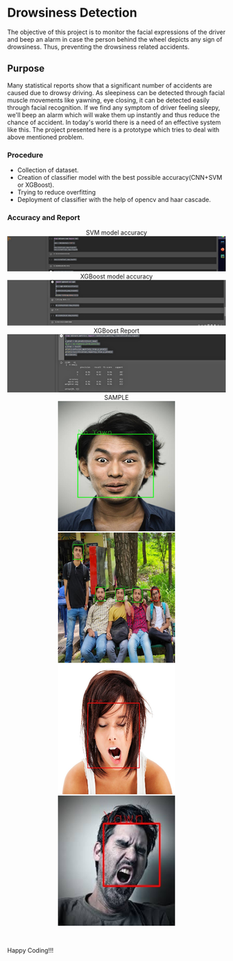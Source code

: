 # Drowsiness Detection
The objective of this project is to monitor the facial expressions of the driver and beep an alarm in case the person behind the wheel depicts any sign of drowsiness. Thus, preventing the drowsiness related accidents.

## Purpose
Many statistical reports show that a significant number of accidents are caused due to drowsy driving. As sleepiness can be detected through facial muscle movements like yawning, eye closing, it can be detected easily through facial recognition. If we find any symptom of driver feeling sleepy, we'll beep an alarm which will wake them up instantly and thus reduce the chance of accident. In today's world there is a need of an effective system like this. The project presented here is a prototype which tries to deal with above mentioned problem.

### Procedure
- Collection of dataset.
- Creation of classifier model with the best possible accuracy(CNN+SVM or XGBoost).
- Trying to reduce overfitting
- Deployment of classifier with the help of opencv and haar cascade.

### Accuracy and Report
<p align="center">
  SVM model accuracy
  <img src="https://github.com/RC99/Drowsiness-Detector/blob/master/Output_images/Screenshot%20(118).png">
  XGBoost model accuracy
  <img src="https://github.com/RC99/Drowsiness-Detector/blob/master/Output_images/Screenshot%20(119).png">
  XGBoost Report
  <img src="https://github.com/RC99/Drowsiness-Detector/blob/master/Output_images/Screenshot%20(120).png">
  SAMPLE<br/>
  <img src="https://github.com/RC99/Drowsiness-Detector/blob/master/Output_images/output/13.jpg" width=270 height=300 />
  <img src="https://github.com/RC99/Drowsiness-Detector/blob/master/Output_images/output/19.jpeg" width=270 height=300 />
  <img src="https://github.com/RC99/Drowsiness-Detector/blob/master/Output_images/output/21.jpg" width=270 height=300 />
  <img src="https://github.com/RC99/Drowsiness-Detector/blob/master/Output_images/output/images%20(69).jpeg" width=270 height=300 />
</p>
<br/>

Happy Coding!!!
